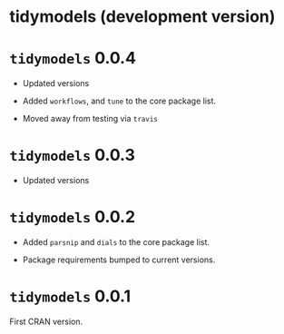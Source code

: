 # tidymodels (development version)

# `tidymodels` 0.0.4

 * Updated versions

 * Added `workflows`, and `tune` to the core package list. 

 * Moved away from testing via `travis`

# `tidymodels` 0.0.3

 * Updated versions

# `tidymodels` 0.0.2

 * Added  `parsnip` and `dials` to the core package list. 

 * Package requirements bumped to current versions.


# `tidymodels` 0.0.1

First CRAN version.



